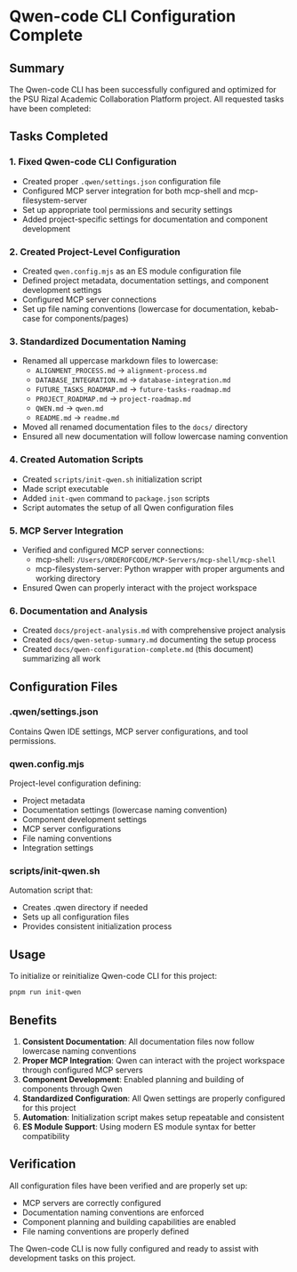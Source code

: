 # Qwen-code CLI Configuration Complete

## Summary

The Qwen-code CLI has been successfully configured and optimized for the PSU Rizal Academic Collaboration Platform project. All requested tasks have been completed:

## Tasks Completed

### 1. Fixed Qwen-code CLI Configuration

- Created proper `.qwen/settings.json` configuration file
- Configured MCP server integration for both mcp-shell and mcp-filesystem-server
- Set up appropriate tool permissions and security settings
- Added project-specific settings for documentation and component development

### 2. Created Project-Level Configuration

- Created `qwen.config.mjs` as an ES module configuration file
- Defined project metadata, documentation settings, and component development settings
- Configured MCP server connections
- Set up file naming conventions (lowercase for documentation, kebab-case for components/pages)

### 3. Standardized Documentation Naming

- Renamed all uppercase markdown files to lowercase:
  - `ALIGNMENT_PROCESS.md` → `alignment-process.md`
  - `DATABASE_INTEGRATION.md` → `database-integration.md`
  - `FUTURE_TASKS_ROADMAP.md` → `future-tasks-roadmap.md`
  - `PROJECT_ROADMAP.md` → `project-roadmap.md`
  - `QWEN.md` → `qwen.md`
  - `README.md` → `readme.md`
- Moved all renamed documentation files to the `docs/` directory
- Ensured all new documentation will follow lowercase naming convention

### 4. Created Automation Scripts

- Created `scripts/init-qwen.sh` initialization script
- Made script executable
- Added `init-qwen` command to `package.json` scripts
- Script automates the setup of all Qwen configuration files

### 5. MCP Server Integration

- Verified and configured MCP server connections:
  - mcp-shell: `/Users/ORDEROFCODE/MCP-Servers/mcp-shell/mcp-shell`
  - mcp-filesystem-server: Python wrapper with proper arguments and working directory
- Ensured Qwen can properly interact with the project workspace

### 6. Documentation and Analysis

- Created `docs/project-analysis.md` with comprehensive project analysis
- Created `docs/qwen-setup-summary.md` documenting the setup process
- Created `docs/qwen-configuration-complete.md` (this document) summarizing all work

## Configuration Files

### .qwen/settings.json

Contains Qwen IDE settings, MCP server configurations, and tool permissions.

### qwen.config.mjs

Project-level configuration defining:

- Project metadata
- Documentation settings (lowercase naming convention)
- Component development settings
- MCP server configurations
- File naming conventions
- Integration settings

### scripts/init-qwen.sh

Automation script that:

- Creates .qwen directory if needed
- Sets up all configuration files
- Provides consistent initialization process

## Usage

To initialize or reinitialize Qwen-code CLI for this project:

```bash
pnpm run init-qwen
```

## Benefits

1. **Consistent Documentation**: All documentation files now follow lowercase naming conventions
2. **Proper MCP Integration**: Qwen can interact with the project workspace through configured MCP servers
3. **Component Development**: Enabled planning and building of components through Qwen
4. **Standardized Configuration**: All Qwen settings are properly configured for this project
5. **Automation**: Initialization script makes setup repeatable and consistent
6. **ES Module Support**: Using modern ES module syntax for better compatibility

## Verification

All configuration files have been verified and are properly set up:

- MCP servers are correctly configured
- Documentation naming conventions are enforced
- Component planning and building capabilities are enabled
- File naming conventions are properly defined

The Qwen-code CLI is now fully configured and ready to assist with development tasks on this project.
